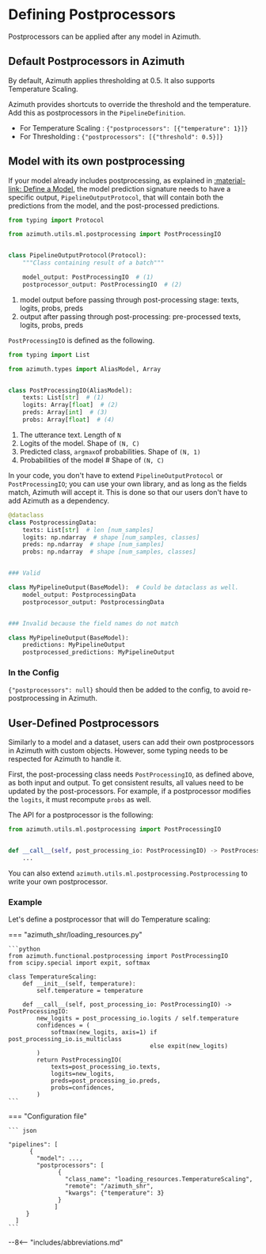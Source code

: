 # Defining Postprocessors

Postprocessors can be applied after any model in Azimuth.

## Default Postprocessors in Azimuth

By default, Azimuth applies thresholding at 0.5. It also supports Temperature Scaling.

Azimuth provides shortcuts to override the threshold and the temperature. Add this as postprocessors
in the `PipelineDefinition`.

- For Temperature Scaling : `{"postprocessors": [{"temperature": 1}]}`
- For Thresholding : `{"postprocessors": [{"threshold": 0.5}]}`

## Model with its own postprocessing

If your model already includes postprocessing, as explained
in [:material-link: Define a Model](model.md), the model prediction signature needs to have a
specific output, `PipelineOutputProtocol`, that will contain both the predictions from the model,
and the post-processed predictions.

```python
from typing import Protocol

from azimuth.utils.ml.postprocessing import PostProcessingIO


class PipelineOutputProtocol(Protocol):
    """Class containing result of a batch"""

    model_output: PostProcessingIO  # (1)
    postprocessor_output: PostProcessingIO  # (2)
```

1. model output before passing through post-processing stage: texts, logits, probs, preds
2. output after passing through post-processing: pre-processed texts, logits, probs, preds

`PostProcessingIO` is defined as the following.

```python
from typing import List

from azimuth.types import AliasModel, Array


class PostProcessingIO(AliasModel):
    texts: List[str]  # (1)
    logits: Array[float]  # (2)
    preds: Array[int]  # (3)
    probs: Array[float]  # (4)
```

1. The utterance text. Length of `N`
2. Logits of the model. Shape of `(N, C)`
3. Predicted class, `argmax`of probabilities. Shape of `(N, 1)`
4. Probabilities of the model # Shape of `(N, C)`

In your code, you don't have to extend `PipelineOutputProtocol` or `PostProcessingIO`; you can use
your own library, and as long as the fields match, Azimuth will accept it. This is done so that our
users don't have to add Azimuth as a dependency.

```python
@dataclass
class PostprocessingData:
    texts: List[str]  # len [num_samples]
    logits: np.ndarray  # shape [num_samples, classes]
    preds: np.ndarray  # shape [num_samples]
    probs: np.ndarray  # shape [num_samples, classes]


### Valid

class MyPipelineOutput(BaseModel):  # Could be dataclass as well.
    model_output: PostprocessingData
    postprocessor_output: PostprocessingData


### Invalid because the field names do not match

class MyPipelineOutput(BaseModel):
    predictions: MyPipelineOutput
    postprocessed_predictions: MyPipelineOutput
```

### In the Config

`{"postprocessors": null}` should then be added to the config, to avoid re-postprocessing in
Azimuth.
## User-Defined Postprocessors

Similarly to a model and a dataset, users can add their own postprocessors in Azimuth with custom
objects. However, some typing needs to be respected for Azimuth to handle it.

First, the post-processing class needs `PostProcessingIO`, as defined above, as both input and
output. To get consistent results, all values need to be updated by the post-processors. For
example, if a postprocessor modifies the `logits`, it must recompute `probs` as well.

The API for a postprocessor is the following:

```python
from azimuth.utils.ml.postprocessing import PostProcessingIO


def __call__(self, post_processing_io: PostProcessingIO) -> PostProcessingIO:
    ...
```

You can also extend `azimuth.utils.ml.postprocessing.Postprocessing` to write your own
postprocessor.

### Example

Let's define a postprocessor that will do Temperature scaling:

=== "azimuth_shr/loading_resources.py"

    ```python
    from azimuth.functional.postprocessing import PostProcessingIO
    from scipy.special import expit, softmax

    class TemperatureScaling:
        def __init__(self, temperature):
            self.temperature = temperature

        def __call__(self, post_processing_io: PostProcessingIO) -> PostProcessingIO:
            new_logits = post_processing_io.logits / self.temperature
            confidences = (
                softmax(new_logits, axis=1) if post_processing_io.is_multiclass
                                            else expit(new_logits)
            )
            return PostProcessingIO(
                texts=post_processing_io.texts,
                logits=new_logits,
                preds=post_processing_io.preds,
                probs=confidences,
            )
    ```

=== "Configuration file"

    ``` json

    "pipelines": [
          {
            "model": ...,
            "postprocessors": [
                  {
                    "class_name": "loading_resources.TemperatureScaling",
                    "remote": "/azimuth_shr",
                    "kwargs": {"temperature": 3}
                  }
                 ]
         }
      ]
    ```

--8<-- "includes/abbreviations.md"
